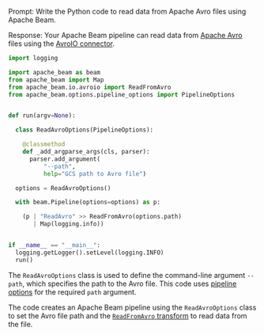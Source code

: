 Prompt:
Write the Python code to read data from Apache Avro files using Apache Beam.

Response:
Your Apache Beam pipeline can read data from [Apache Avro](https://avro.apache.org/) files using the [AvroIO connector](https://beam.apache.org/releases/pydoc/current/apache_beam.io.avroio.html).

```python
import logging

import apache_beam as beam
from apache_beam import Map
from apache_beam.io.avroio import ReadFromAvro
from apache_beam.options.pipeline_options import PipelineOptions


def run(argv=None):

  class ReadAvroOptions(PipelineOptions):

    @classmethod
    def _add_argparse_args(cls, parser):
      parser.add_argument(
          "--path",
          help="GCS path to Avro file")

  options = ReadAvroOptions()

  with beam.Pipeline(options=options) as p:

    (p | "ReadAvro" >> ReadFromAvro(options.path)
       | Map(logging.info))


if __name__ == "__main__":
  logging.getLogger().setLevel(logging.INFO)
  run()
```

The `ReadAvroOptions` class is used to define the command-line argument `--path`, which specifies the path to the Avro file. This code uses [pipeline options](https://beam.apache.org/documentation/patterns/pipeline-options/) for the required `path` argument.

The code creates an Apache Beam pipeline using the `ReadAvroOptions` class to set the Avro file path and the [`ReadFromAvro` transform](https://beam.apache.org/releases/pydoc/current/apache_beam.io.avroio.html#apache_beam.io.avroio.ReadFromAvro) to read data from the file.


